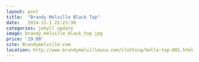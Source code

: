 ```yaml
---
layout: post
title:  "Brandy Melville Black Top"
date:   2014-11-1 21:23:30
categories: jekyll update
image: brandy_melville_black_top.jpg
price: '19.00'
site: Brandymelville.com
location: http://www.brandymelvilleusa.com/clothing/bella-top-001.html
---
```


